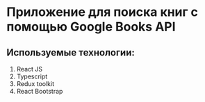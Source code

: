 # Приложение для поиска книг с помощью Google Books API

## Используемые технологии:
1. React JS
2. Typescript
3. Redux toolkit
4. React Bootstrap
